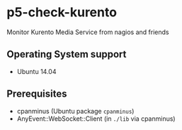# p5-check-kurento

Monitor Kurento Media Service from nagios and friends

## Operating System support

* Ubuntu 14.04

## Prerequisites

* cpanminus (Ubuntu package `cpanminus`)
* AnyEvent::WebSocket::Client (in `./lib` via cpanminus)
